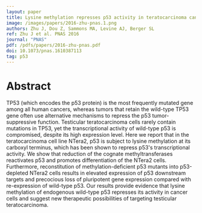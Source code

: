 ```yaml
---
layout: paper
title: Lysine methylation represses p53 activity in teratocarcinoma cancer cells.
image: /images/papers/2016-zhu-pnas.1.png
authors: Zhu J, Dou Z, Sammons MA, Levine AJ, Berger SL
ref: Zhu J et al. PNAS 2016
journal: "PNAS"
pdf: /pdfs/papers/2016-zhu-pnas.pdf
doi: 10.1073/pnas.1610387113
tag: p53
---
```


# Abstract

TP53 (which encodes the p53 protein) is the most frequently mutated gene among all human cancers, whereas tumors that retain the wild-type TP53 gene often use alternative mechanisms to repress the p53 tumor-suppressive function. Testicular teratocarcinoma cells rarely contain mutations in TP53, yet the transcriptional activity of wild-type p53 is compromised, despite its high expression level. Here we report that in the teratocarcinoma cell line NTera2, p53 is subject to lysine methylation at its carboxyl terminus, which has been shown to repress p53's transcriptional activity. We show that reduction of the cognate methyltransferases reactivates p53 and promotes differentiation of the NTera2 cells. Furthermore, reconstitution of methylation-deficient p53 mutants into p53-depleted NTera2 cells results in elevated expression of p53 downstream targets and precocious loss of pluripotent gene expression compared with re-expression of wild-type p53. Our results provide evidence that lysine methylation of endogenous wild-type p53 represses its activity in cancer cells and suggest new therapeutic possibilities of targeting testicular teratocarcinoma.
